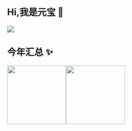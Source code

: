## Hi,我是元宝 👋
![](https://komarev.com/ghpvc/?username=LaiBaoYuan)

## 今年汇总 ✨
<img height="137px" src="https://github-readme-stats.vercel.app/api?username=LaiBaoYuan&hide_title=true&hide_border=true&show_icons=true&include_all_commits=true&line_height=21&bg_color=0,EC6C6C,FFD479,FFFC79,73FA79&theme=graywhite&locale=cn" /><img height="137px" src="https://github-readme-stats.vercel.app/api/top-langs/?username=LaiBaoYuan&hide_title=true&hide_border=true&layout=compact&bg_color=0,73FA79,73FDFF,D783FF&theme=graywhite&locale=cn" />
